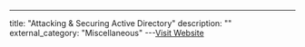 ---
title: "Attacking & Securing Active Directory"
description: ""
external_category: "Miscellaneous"
---[Visit Website](https://github.com/rmusser01/Infosec_Reference/blob/master/Draft/Active_Directory.md)

